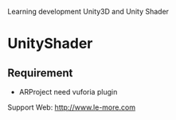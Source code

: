 Learning development Unity3D and Unity Shader 

# UnityShader


Requirement
-----------------------
* ARProject need vuforia plugin

Support Web: http://www.le-more.com
